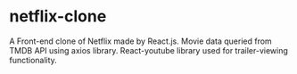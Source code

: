 # netflix-clone
A Front-end clone of Netflix made by React.js. Movie data queried from TMDB API using axios library. React-youtube library used for trailer-viewing functionality.
